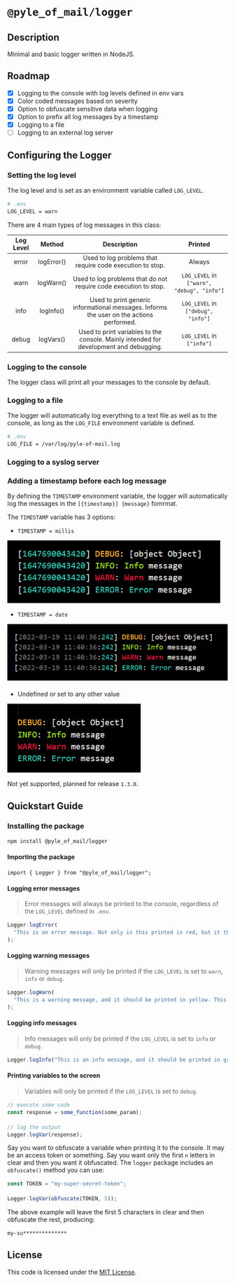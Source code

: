 # `@pyle_of_mail/logger`

## Description

Minimal and basic logger written in NodeJS.

## Roadmap

- [x] Logging to the console with log levels defined in env vars
- [x] Color coded messages based on severity
- [x] Option to obfuscate sensitive data when logging
- [x] Option to prefix all log messages by a timestamp
- [x] Logging to a file
- [ ] Logging to an external log server

## Configuring the Logger

### Setting the log level

The log level and is set as an environment variable called `LOG_LEVEL`.

```bash
# .env
LOG_LEVEL = warn
```

There are 4 main types of log messages in this class:

| Log Level |   Method   |                                       Description                                        |                  Printed                   |
| :-------: | :--------: | :--------------------------------------------------------------------------------------: | :----------------------------------------: |
|   error   | logError() |                Used to log problems that require code execution to stop.                 |                   Always                   |
|   warn    | logWarn()  |             Used to log problems that do not require code execution to stop.             | `LOG_LEVEL` in `["warn", "debug", "info"]` |
|   info    | logInfo()  | Used to print generic informational messages. Informs the user on the actions performed. |     `LOG_LEVEL` in `["debug", "info"]`     |
|   debug   | logVars()  |  Used to print variables to the console. Mainly intended for development and debugging.  |         `LOG_LEVEL` in `["info"]`          |

### Logging to the console

The logger class will print all your messages to the console by default.

### Logging to a file

The logger will automatically log everything to a text file as well as to the console, as long as the `LOG_FILE` environment variable is defined.

```bash
# .env
LOG_FILE = /var/log/pyle-of-mail.log
```

### Logging to a syslog server

### Adding a timestamp before each log message

By defining the `TIMESTAMP` environment variable, the logger will automatically log the messages in the `[{timestamp}] {message}` fomrmat.

The `TIMESTAMP` variable has 3 options:

- `TIMESTAMP = millis`

![Milliseconds timestamp](res/millis.png)

- `TIMESTAMP = date`

![Date timestamp](res/date.png)

- Undefined or set to any other value

![No timestamp](res/undefined.png)

Not yet supported, planned for release `1.3.0`.

## Quickstart Guide

### Installing the package

```bash
npm install @pyle_of_mail/logger
```

#### Importing the package

```node
import { Logger } from "@pyle_of_mail/logger";
```

#### Logging error messages

> Error messages will always be printed to the console, regardless of the `LOG_LEVEL` defined in `.env`.

```javascript
Logger.logError(
  "This is an error message. Not only is this printed in red, but it throws an error and stops code execution."
);
```

#### Logging warning messages

> Warning messages will only be printed if the `LOG_LEVEL` is set to `warn`, `info` or `debug`.

```javascript
Logger.logWarn(
  "This is a warning message, and it should be printed in yellow. This probably means something went wrong, but not wrong enough as to quit execution."
);
```

#### Logging info messages

> Info messages will only be printed if the `LOG_LEVEL` is set to `info` or `debug`.

```javascript
Logger.logInfo("This is an info message, and it should be printed in green.");
```

#### Printing variables to the screen

> Variables will only be printed if the `LOG_LEVEL` is set to `debug`.

```javascript
// execute some code
const response = some_function(some_param);

// log the output
Logger.logVar(response);
```

Say you want to obfuscate a variable when printing it to the console. It may be an access token or something. Say you want only the first `n` letters in clear and then you want it obfuscated. The `logger` package includes an `obfuscate()` method you can use:

```javascript
const TOKEN = "my-super-secret-token";

Logger.logVar(obfuscate(TOKEN, 5));
```

The above example will leave the first 5 characters in clear and then obfuscate the rest, producing:

```bash
my-su**************
```

## License

This code is licensed under the [MIT License](./LICENSE).
